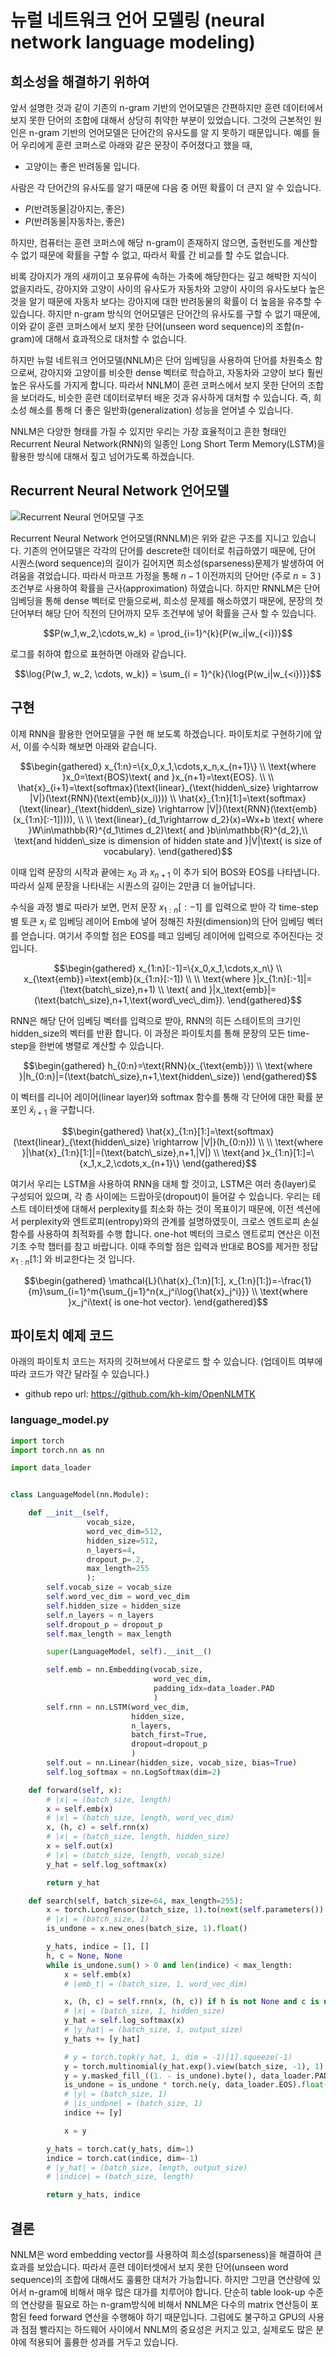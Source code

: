 # 뉴럴 네트워크 언어 모델링 (neural network language modeling)

## 희소성을 해결하기 위하여

앞서 설명한 것과 같이 기존의 n-gram 기반의 언어모델은 간편하지만 훈련 데이터에서 보지 못한 단어의 조합에 대해서 상당히 취약한 부분이 있었습니다. 그것의 근본적인 원인은 n-gram 기반의 언어모델은 단어간의 유사도를 알 지 못하기 때문입니다. 예를 들어 우리에게 훈련 코퍼스로 아래와 같은 문장이 주어졌다고 했을 때,

* 고양이는 좋은 반려동물 입니다.

사람은 각 단어간의 유사도를 알기 때문에 다음 중 어떤 확률이 더 큰지 알 수 있습니다.

* $P(\text{반려동물}|\text{강아지는}, \text{좋은})$
* $P(\text{반려동물}|\text{자동차는}, \text{좋은})$

하지만, 컴퓨터는 훈련 코퍼스에 해당 n-gram이 존재하지 않으면, 출현빈도를 계산할 수 없기 때문에 확률을 구할 수 없고, 따라서 확률 간 비교를 할 수도 없습니다.

비록 강아지가 개의 새끼이고 포유류에 속하는 가축에 해당한다는 깊고 해박한 지식이 없을지라도, 강아지와 고양이 사이의 유사도가 자동차와 고양이 사이의 유사도보다 높은 것을 알기 때문에 자동차 보다는 강아지에 대한 반려동물의 확률이 더 높음을 유추할 수 있습니다. 하지만 n-gram 방식의 언어모델은 단어간의 유사도를 구할 수 없기 때문에, 이와 같이 훈련 코퍼스에서 보지 못한 단어(unseen word sequence)의 조합(n-gram)에 대해서 효과적으로 대처할 수 없습니다.

하지만 뉴럴 네트워크 언어모델(NNLM)은 단어 임베딩을 사용하여 단어를 차원축소 함으로써, 강아지와 고양이를 비슷한 dense 벡터로 학습하고, 자동차와 고양이 보다 훨씬 높은 유사도를 가지게 합니다. 따라서 NNLM이 훈련 코퍼스에서 보지 못한 단어의 조합을 보더라도, 비슷한 훈련 데이터로부터 배운 것과 유사하게 대처할 수 있습니다. 즉, 희소성 해소를 통해 더 좋은 일반화(generalization) 성능을 얻어낼 수 있습니다.

NNLM은 다양한 형태를 가질 수 있지만 우리는 가장 효율적이고 흔한 형태인 Recurrent Neural Network(RNN)의 일종인 Long Short Term Memory(LSTM)을 활용한 방식에 대해서 짚고 넘어가도록 하겠습니다.

## Recurrent Neural Network 언어모델

![Recurrent Neural 언어모델 구조](../assets/rnn_lm_architecture.png)

Recurrent Neural Network 언어모델(RNNLM)은 위와 같은 구조를 지니고 있습니다. 기존의 언어모델은 각각의 단어를 descrete한 데이터로 취급하였기 때문에, 단어 시퀀스(word sequence)의 길이가 길어지면 희소성(sparseness)문제가 발생하여 어려움을 겪었습니다. 따라서 마코프 가정을 통해 $n-1$ 이전까지의 단어만 (주로 $n=3$ ) 조건부로 사용하여 확률을 근사(approximation) 하였습니다. 하지만 RNNLM은 단어 임베딩을 통해 dense 벡터로 만듦으로써, 희소성 문제를 해소하였기 때문에, 문장의 첫 단어부터 해당 단어 직전의 단어까지 모두 조건부에 넣어 확률을 근사 할 수 있습니다.

$$P(w_1,w_2,\cdots,w_k) = \prod_{i=1}^{k}{P(w_i|w_{<i})}$$

로그를 취하여 합으로 표현하면 아래와 같습니다.

$$\log{P(w_1, w_2, \cdots, w_k)} = \sum_{i = 1}^{k}{\log{P(w_i|w_{<i})}}$$

## 구현

이제 RNN을 활용한 언어모델을 구현 해 보도록 하겠습니다. 파이토치로 구현하기에 앞서, 이를 수식화 해보면 아래와 같습니다.

$$\begin{gathered}
x_{1:n}=\{x_0,x_1,\cdots,x_n,x_{n+1}\} \\
\text{where }x_0=\text{BOS}\text{ and }x_{n+1}=\text{EOS}. \\ \\
\hat{x}_{i+1}=\text{softmax}(\text{linear}_{\text{hidden\_size} \rightarrow |V|}(\text{RNN}(\text{emb}(x_i)))) \\
\hat{x}_{1:n}[1:]=\text{softmax}(\text{linear}_{\text{hidden\_size} \rightarrow |V|}(\text{RNN}(\text{emb}(x_{1:n}[:-1])))), \\
\\
\text{linear}_{d_1\rightarrow d_2}(x)=Wx+b \text{ where }W\in\mathbb{R}^{d_1\times d_2}\text{ and }b\in\mathbb{R}^{d_2},\\
\text{and hidden\_size is dimension of hidden state and }|V|\text{ is size of vocabulary}.
\end{gathered}$$

이때 입력 문장의 시작과 끝에는 $x_0$ 과 $x_{n+1}$ 이 추가 되어 BOS와 EOS를 나타냅니다. 따라서 실제 문장을 나타내는 시퀀스의 길이는 2만큼 더 늘어납니다.

수식을 과정 별로 따라가 보면, 먼저 문장 $x_{1:n}[:-1]$ 를 입력으로 받아 각 time-step 별 토큰 $x_i$ 로 임베딩 레이어 Emb에 넣어 정해진 차원(dimension)의 단어 임베딩 벡터를 얻습니다. 여기서 주의할 점은 EOS를 떼고 임베딩 레이어에 입력으로 주어진다는 것 입니다.

$$\begin{gathered}
x_{1:n}[:-1]=\{x_0,x_1,\cdots,x_n\} \\
x_{\text{emb}}=\text{emb}(x_{1:n}[:-1]) \\
\\
\text{where }|x_{1:n}[:-1]|=(\text{batch\_size},n+1) \\
\text{ and }|x_\text{emb}|=(\text{batch\_size},n+1,\text{word\_vec\_dim}).
\end{gathered}$$

RNN은 해당 단어 임베딩 벡터를 입력으로 받아, RNN의 히든 스테이트의 크기인 hidden_size의 벡터를 반환 합니다. 이 과정은 파이토치를 통해 문장의 모든 time-step을 한번에 병렬로 계산할 수 있습니다.

$$\begin{gathered}
h_{0:n}=\text{RNN}(x_{\text{emb}}) \\
\text{where }|h_{0:n}|=(\text{batch\_size},n+1,\text{hidden\_size})
\end{gathered}$$

이 벡터를 리니어 레이어(linear layer)와 softmax 함수를 통해 각 단어에 대한 확률 분포인 $\hat{x}_{i+1}$ 을 구합니다.

$$\begin{gathered}
\hat{x}_{1:n}[1:]=\text{softmax}(\text{linear}_{\text{hidden\_size} \rightarrow |V|}(h_{0:n})) \\
\\
\text{where }|\hat{x}_{1:n}[1:]|=(\text{batch\_size},n+1,|V|) \\
\text{and }x_{1:n}[1:]=\{x_1,x_2,\cdots,x_{n+1}\}
\end{gathered}$$

여기서 우리는 LSTM을 사용하여 RNN을 대체 할 것이고, LSTM은 여러 층(layer)로 구성되어 있으며, 각 층 사이에는 드랍아웃(dropout)이 들어갈 수 있습니다. 우리는 테스트 데이터셋에 대해서 perplexity를 최소화 하는 것이 목표이기 때문에, 이전 섹션에서 perplexity와 엔트로피(entropy)와의 관계를 설명하였듯이, 크로스 엔트로피 손실 함수를 사용하여 최적화를 수행 합니다. <comment> one-hot 벡터의 크로스 엔트로피 연산은 이전 기초 수학 챕터를 참고 바랍니다. </comment> 이때 주의할 점은 입력과 반대로 BOS를 제거한 정답 $x_{1:n}[1:]$ 와 비교한다는 것 입니다.

$$\begin{gathered}
\mathcal{L}(\hat{x}_{1:n}[1:], x_{1:n}[1:])=-\frac{1}{m}\sum_{i=1}^m{\sum_{j=1}^n{x_j^i\log{\hat{x}_j^i}}} \\
\text{where }x_j^i\text{ is one-hot vector}.
\end{gathered}$$

## 파이토치 예제 코드

아래의 파이토치 코드는 저자의 깃허브에서 다운로드 할 수 있습니다. (업데이트 여부에 따라 코드가 약간 달라질 수 있습니다.)

- github repo url: https://github.com/kh-kim/OpenNLMTK

### language_model.py

```python
import torch
import torch.nn as nn

import data_loader


class LanguageModel(nn.Module):

    def __init__(self, 
                 vocab_size,
                 word_vec_dim=512,
                 hidden_size=512,
                 n_layers=4,
                 dropout_p=.2,
                 max_length=255
                 ):
        self.vocab_size = vocab_size
        self.word_vec_dim = word_vec_dim
        self.hidden_size = hidden_size
        self.n_layers = n_layers
        self.dropout_p = dropout_p
        self.max_length = max_length

        super(LanguageModel, self).__init__()

        self.emb = nn.Embedding(vocab_size, 
                                word_vec_dim,
                                padding_idx=data_loader.PAD
                                )
        self.rnn = nn.LSTM(word_vec_dim,
                           hidden_size,
                           n_layers,
                           batch_first=True,
                           dropout=dropout_p
                           )
        self.out = nn.Linear(hidden_size, vocab_size, bias=True)
        self.log_softmax = nn.LogSoftmax(dim=2)

    def forward(self, x):
        # |x| = (batch_size, length)
        x = self.emb(x) 
        # |x| = (batch_size, length, word_vec_dim)
        x, (h, c) = self.rnn(x) 
        # |x| = (batch_size, length, hidden_size)
        x = self.out(x) 
        # |x| = (batch_size, length, vocab_size)
        y_hat = self.log_softmax(x)

        return y_hat

    def search(self, batch_size=64, max_length=255):
        x = torch.LongTensor(batch_size, 1).to(next(self.parameters()).device).zero_() + data_loader.BOS
        # |x| = (batch_size, 1)
        is_undone = x.new_ones(batch_size, 1).float()

        y_hats, indice = [], []
        h, c = None, None
        while is_undone.sum() > 0 and len(indice) < max_length:
            x = self.emb(x)
            # |emb_t| = (batch_size, 1, word_vec_dim)

            x, (h, c) = self.rnn(x, (h, c)) if h is not None and c is not None else self.rnn(x)
            # |x| = (batch_size, 1, hidden_size)
            y_hat = self.log_softmax(x)
            # |y_hat| = (batch_size, 1, output_size)
            y_hats += [y_hat]

            # y = torch.topk(y_hat, 1, dim = -1)[1].squeeze(-1)
            y = torch.multinomial(y_hat.exp().view(batch_size, -1), 1)
            y = y.masked_fill_((1. - is_undone).byte(), data_loader.PAD)
            is_undone = is_undone * torch.ne(y, data_loader.EOS).float()            
            # |y| = (batch_size, 1)
            # |is_undone| = (batch_size, 1)
            indice += [y]

            x = y

        y_hats = torch.cat(y_hats, dim=1)
        indice = torch.cat(indice, dim=-1)
        # |y_hat| = (batch_size, length, output_size)
        # |indice| = (batch_size, length)

        return y_hats, indice
```

## 결론

NNLM은 word embedding vector를 사용하여 희소성(sparseness)을 해결하여 큰 효과를 보았습니다. 따라서 훈련 데이터셋에서 보지 못한 단어(unseen word sequence)의 조합에 대해서도 훌륭한 대처가 가능합니다. 하지만 그만큼 연산량에 있어서 n-gram에 비해서 매우 많은 대가를 치루어야 합니다. 단순히 table look-up 수준의 연산량을 필요로 하는 n-gram방식에 비해서 NNLM은 다수의 matrix 연산등이 포함된 feed forward 연산을 수행해야 하기 때문입니다. 그럼에도 불구하고 GPU의 사용과 점점 빨라지는 하드웨어 사이에서 NNLM의 중요성은 커지고 있고, 실제로도 많은 분야에 적용되어 훌륭한 성과를 거두고 있습니다.

